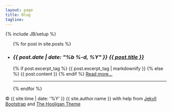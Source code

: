 ```yaml
---
layout: page
title: Blog
tagline:
---
```

{% include JB/setup %}

  <ul class="posts">
    {% for post in site.posts %}
      <li>
        <h3>
        <em>
        <span class="post-date">{{ post.date | date: "%b %-d, %Y" }}</span>
        <a class="post-link" href="{{ post.url | prepend: site.baseurl }}">{{ post.title }}</a>
        </em>
        </h3>
        {% if post.excerpt_tag %}
          {{ post.excerpt_tag | markdownify }}
        {% else %}
          {{ post.content }}
        {% endif %}
        <a href="{{ post.url | prepend: site.baseurl }}">Read more...</a>
      </li>
      <hr>
    {% endfor %}
  </ul>

  <footer>
      <div class="container">
        <p>&copy; {{ site.time | date: '%Y' }} {{ site.author.name }}
          with help from <a href="http://jekyllbootstrap.com" target="_blank" title="The Definitive Jekyll Blogging Framework">Jekyll Bootstrap</a>
          and <a href="http://github.com/dhulihan/hooligan" target="_blank">The Hooligan Theme</a>
        </p>
      </div>
 </footer>



